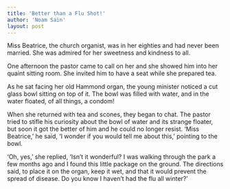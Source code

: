 ```yaml
---
title: 'Better than a Flu Shot!'
author: 'Noam Sain'
layout: post
---
```


Miss Beatrice, the church organist, was in her eighties and had never been married. She was admired for her sweetness and kindness to all.  
  
One afternoon the pastor came to call on her and she showed him into her quaint sitting room. She invited him to have a seat while she prepared tea.

As he sat facing her old Hammond organ, the young minister noticed a cut glass bowl sitting on top of it. The bowl was filled with water, and in the water floated, of all things, a condom!

When she returned with tea and scones, they began to chat. The pastor tried to stifle his curiosity about the bowl of water and its strange floater, but soon it got the better of him and he could no longer resist. ‘Miss Beatrice,’ he said, ‘I wonder if you would tell me about this,’ pointing to the bowl.

‘Oh, yes,’ she replied, ‘Isn’t it wonderful? I was walking through the park a few months ago and I found this little package on the ground. The directions said, to place it on the organ, keep it wet, and that it would prevent the spread of disease. Do you know I haven’t had the flu all winter?’